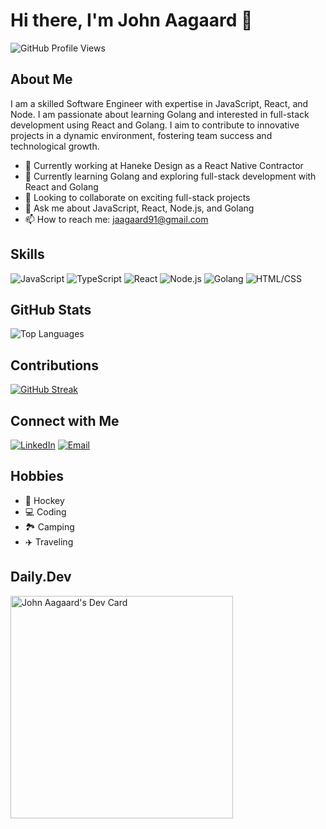 # Hi there, I'm John Aagaard 👋

![GitHub Profile Views](https://komarev.com/ghpvc/?username=jaagaard01&color=brightgreen)

## About Me

I am a skilled Software Engineer with expertise in JavaScript, React, and Node. I am passionate about learning Golang and interested in full-stack development using React and Golang. I aim to contribute to innovative projects in a dynamic environment, fostering team success and technological growth.

- 🏢 Currently working at Haneke Design as a React Native Contractor
- 🌱 Currently learning Golang and exploring full-stack development with React and Golang
- 👯 Looking to collaborate on exciting full-stack projects
- 💬 Ask me about JavaScript, React, Node.js, and Golang
- 📫 How to reach me: [jaagaard91@gmail.com](mailto:jaagaard91@gmail.com)

## Skills

![JavaScript](https://img.shields.io/badge/-JavaScript-F7DF1E?logo=javascript&logoColor=black&style=flat)
![TypeScript](https://img.shields.io/badge/-TypeScript-007ACC?logo=typescript&logoColor=white&style=flat)
![React](https://img.shields.io/badge/-React-61DAFB?logo=react&logoColor=black&style=flat)
![Node.js](https://img.shields.io/badge/-Node.js-339933?logo=node.js&logoColor=white&style=flat)
![Golang](https://img.shields.io/badge/-Golang-00ADD8?logo=go&logoColor=white&style=flat)
![HTML/CSS](https://img.shields.io/badge/-HTML/CSS-E34F26?logo=html5&logoColor=white&style=flat)

## GitHub Stats

![Top Languages](https://github-readme-stats.vercel.app/api/top-langs/?username=jaagaard01&layout=compact&hide_border=true)

## Contributions

[![GitHub Streak](https://streak-stats.demolab.com/?user=jaagaard01&theme=prussian)](https://git.io/streak-stats)

## Connect with Me

[![LinkedIn](https://img.shields.io/badge/-LinkedIn-0077B5?logo=linkedin&logoColor=white&style=flat)](https://www.linkedin.com/in/john-aagaard)
[![Email](https://img.shields.io/badge/-Email-D14836?logo=gmail&logoColor=white&style=flat)](mailto:jaagaard91@gmail.com)


## Hobbies

- 🥅 Hockey
- 💻 Coding
- 🏞️ Camping
- ✈️ Traveling


## Daily.Dev
<a href="https://app.daily.dev/jaagaard"><img src="https://api.daily.dev/devcards/v2/tF8KjOwbyFy5BKyoPgouk.png?r=g7g" width="356" alt="John Aagaard's Dev Card"/></a>
